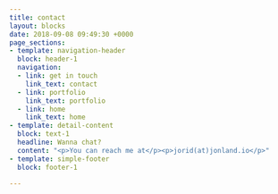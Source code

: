 ```yaml
---
title: contact
layout: blocks
date: 2018-09-08 09:49:30 +0000
page_sections:
- template: navigation-header
  block: header-1
  navigation:
  - link: get in touch
    link_text: contact
  - link: portfolio
    link_text: portfolio
  - link: home
    link_text: home
- template: detail-content
  block: text-1
  headline: Wanna chat?
  content: "<p>You can reach me at</p><p>jorid(at)jonland.io</p>"
- template: simple-footer
  block: footer-1

---
```

